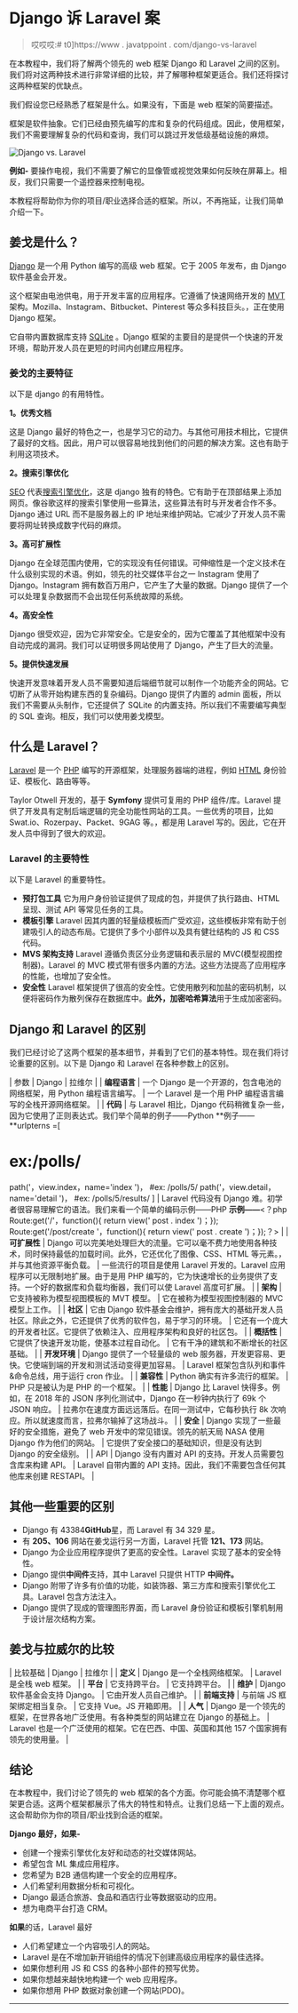 # Django 诉 Laravel 案

> 哎哎哎:# t0]https://www . javatppoint . com/django-vs-laravel

在本教程中，我们将了解两个领先的 web 框架 Django 和 Laravel 之间的区别。我们将对这两种技术进行非常详细的比较，并了解哪种框架更适合。我们还将探讨这两种框架的优缺点。

我们假设您已经熟悉了框架是什么。如果没有，下面是 web 框架的简要描述。

框架是软件抽象。它们已经由预先编写的库和复杂的代码组成。因此，使用框架，我们不需要理解复杂的代码和查询，我们可以跳过开发低级基础设施的麻烦。

![Django vs. Laravel](../Images/b0ad7dae55c41e3494b6c2765a28bd1a.png)

**例如-** 要操作电视，我们不需要了解它的显像管或视觉效果如何反映在屏幕上。相反，我们只需要一个遥控器来控制电视。

本教程将帮助你为你的项目/职业选择合适的框架。所以，不再拖延，让我们简单介绍一下。

## 姜戈是什么？

[Django](https://www.javatpoint.com/django-tutorial) 是一个用 Python 编写的高级 web 框架。它于 2005 年发布，由 Django 软件基金会开发。

这个框架由电池供电，用于开发丰富的应用程序。它遵循了快速网络开发的 [MVT](https://www.javatpoint.com/django-mvt) 架构。Mozilla、Instagram、Bitbucket、Pinterest 等众多科技巨头。，正在使用 Django 框架。

它自带内置数据库支持 [SQLite](https://www.javatpoint.com/sqlite-tutorial) 。Django 框架的主要目的是提供一个快速的开发环境，帮助开发人员在更短的时间内创建应用程序。

### 姜戈的主要特征

以下是 django 的有用特性。

**1。优秀文档**

这是 Django 最好的特色之一，也是学习它的动力。与其他可用技术相比，它提供了最好的文档。因此，用户可以很容易地找到他们的问题的解决方案。这也有助于利用这项技术。

**2。搜索引擎优化**

[SEO](https://www.javatpoint.com/seo-tutorial) 代表[搜索引擎优化](https://www.javatpoint.com/seo-optimized-domain-name)，这是 django 独有的特色。它有助于在顶部结果上添加网页。像谷歌这样的搜索引擎使用一些算法，这些算法有时与开发者合作不多。Django 通过 URL 而不是服务器上的 IP 地址来维护网站。它减少了开发人员不需要将网址转换成数字代码的麻烦。

**3。高可扩展性**

Django 在全球范围内使用，它的实现没有任何错误。可伸缩性是一个定义技术在什么级别实现的术语。例如，领先的社交媒体平台之一 Instagram 使用了 Django。Instagram 拥有数百万用户，它产生了大量的数据。Django 提供了一个可以处理复杂数据而不会出现任何系统故障的系统。

**4。高安全性**

Django 很受欢迎，因为它非常安全。它是安全的，因为它覆盖了其他框架中没有自动完成的漏洞。我们可以证明很多网站使用了 Django，产生了巨大的流量。

**5。提供快速发展**

快速开发意味着开发人员不需要知道后端细节就可以制作一个功能齐全的网站。它切断了从零开始构建东西的复杂编码。Django 提供了内置的 admin 面板，所以我们不需要从头制作，它还提供了 SQLite 的内置支持。所以我们不需要编写典型的 SQL 查询。相反，我们可以使用姜戈模型。

## 什么是 Laravel？

[Laravel](https://www.javatpoint.com/laravel) 是一个 [PHP](https://www.javatpoint.com/php-tutorial) 编写的开源框架，处理服务器端的进程，例如 [HTML](https://www.javatpoint.com/html-tutorial) 身份验证、模板化、路由等等。

Taylor Otwell 开发的，基于 **Symfony** 提供可复用的 PHP 组件/库。Laravel 提供了开发具有定制后端逻辑的完全功能性网站的工具。一些优秀的项目，比如 Swat.io、Rozerpay、Packet、9GAG 等。，都是用 Laravel 写的。因此，它在开发人员中得到了很大的欢迎。

### Laravel 的主要特性

以下是 Laravel 的重要特性。

*   **预打包工具**
    它为用户身份验证提供了现成的包，并提供了执行路由、HTML 呈现、测试 API 等常见任务的工具。
*   **模板引擎**
    Laravel 因其内置的轻量级模板而广受欢迎，这些模板非常有助于创建吸引人的动态布局。它提供了多个小部件以及具有健壮结构的 JS 和 CSS 代码。
*   **MVS 架构支持**
    Laravel 遵循负责区分业务逻辑和表示层的 MVC(模型视图控制器)。Laravel 的 MVC 模式带有很多内置的方法。这些方法提高了应用程序的性能，也增加了安全性。
*   **安全性**
    Laravel 框架提供了很高的安全性。它使用散列和加盐的密码机制，以便将密码作为散列保存在数据库中。**此外，加密哈希算法**用于生成加密密码。

## Django 和 Laravel 的区别

我们已经讨论了这两个框架的基本细节，并看到了它们的基本特性。现在我们将讨论重要的区别。以下是 Django 和 Laravel 在各种参数上的区别。

| 参数 | Django | 拉维尔 |
| **编程语言** | 一个 Django 是一个开源的，包含电池的网络框架，用 Python 编程语言编写。 | 一个 Laravel 是一个用 PHP 编程语言编写的全栈开源网络框架。 |
| **代码** | 与 Laravel 相比，Django 代码稍微复杂一些，因为它使用了正则表达式。我们举个简单的例子——Python
**例子——**urlpterns =[
# ex:/polls/
path('，view.index，name='index ')，
#ex: /polls/5/
path('，view.detail，name='detail ')，
#ex: /polls/5/results/
] | Laravel 代码没有 Django 难。初学者很容易理解它的语法。我们来看一个简单的编码示例——PHP
**示例——**<？php Route:get('/'，function(){ return view(' post . index ')；});
Route:get('/post/create '，function(){ return view(' post . create ')；});？> |
| **可扩展性** | Django 可以完美地处理巨大的流量。它可以毫不费力地使用各种技术，同时保持最低的加载时间。此外，它还优化了图像、CSS、HTML 等元素。，并与其他资源平衡负载。 | 一些流行的项目是使用 Laravel 开发的。Laravel 应用程序可以无限制地扩展。由于是用 PHP 编写的，它为快速增长的业务提供了支持。一个好的数据库和负载均衡器，我们可以使 Laravel 高度可扩展。 |
| **架构** | 它支持被称为模型视图模板的 MVT 模型。 | 它在被称为模型视图控制器的 MVC 模型上工作。 |
| **社区** | 它由 Django 软件基金会维护，拥有庞大的基础开发人员社区。除此之外，它还提供了优秀的软件包，易于学习的环境。 | 它还有一个庞大的开发者社区。它提供了依赖注入、应用程序架构和良好的社区包。 |
| **概括性** | 它提供了快速开发功能，使基本过程自动化。 | 它有干净的建筑和不断增长的社区基础。 |
| **开发环境** | Django 提供了一个轻量级的 web 服务器，开发更容易、更快。它使端到端的开发和测试活动变得更加容易。 | Laravel 框架包含队列和事件&命令总线，用于运行 cron 作业。 |
| **兼容性** | Python 确实有许多流行的框架。 | PHP 只是被认为是 PHP 的一个框架。 |
| **性能** | Django 比 Laravel 快得多。例如，在 2018 年的 JSON 序列化测试中，Django 在一秒钟内执行了 69k 个 JSON 响应。 | 拉弗尔在速度方面远远落后。在同一测试中，它每秒执行 8k 次响应。所以就速度而言，拉弗尔输掉了这场战斗。 |
| **安全** | Django 实现了一些最好的安全措施，避免了 web 开发中的常见错误。领先的航天局 NASA 使用 Django 作为他们的网站。 | 它提供了安全接口的基础知识，但是没有达到 Django 的安全级别。 |
| API | Django 没有内置对 API 的支持。开发人员需要包含库来构建 API。 | Laravel 自带内置的 API 支持。因此，我们不需要包含任何其他库来创建 RESTAPI。 |

## 其他一些重要的区别

*   Django 有 43384**GitHub**星，而 Laravel 有 34 329 星。
*   有 **205、106** 网站在姜戈运行另一方面，Laravel 托管 **121、173** 网站。
*   Django 为企业应用程序提供了更高的安全性。Laravel 实现了基本的安全特性。
*   Django 提供**中间件**支持，其中 Laravel 只提供 HTTP **中间件。**
*   Django 附带了许多有价值的功能，如装饰器、第三方库和搜索引擎优化工具。Laravel 包含方法注入。
*   Django 提供了现成的管理图形界面，而 Laravel 身份验证和模板引擎机制用于设计层次结构方案。

## 姜戈与拉威尔的比较

| 比较基础 | Django | 拉维尔 |
| **定义** | Django 是一个全栈网络框架。 | Laravel 是全栈 web 框架。 |
| **平台** | 它支持跨平台。 | 它支持跨平台。 |
| **维护** | Django 软件基金会支持 Django。 | 它由开发人员自己维护。 |
| **前端支持** | 与前端 JS 框架绑定相当复杂。 | 它支持 Vue。JS 开箱即用。 |
| **人气** | Django 是一个领先的框架，在世界各地广泛使用。有各种类型的网站建立在 Django 的基础上。 | Laravel 也是一个广泛使用的框架。它在巴西、中国、英国和其他 157 个国家拥有领先的使用量。 |

## 结论

在本教程中，我们讨论了领先的 web 框架的各个方面。你可能会搞不清楚哪个框架更合适。这两个框架都展示了伟大的特性和特点。让我们总结一下上面的观点。这会帮助你为你的项目/职业找到合适的框架。

**Django 最好，如果-**

*   创建一个搜索引擎优化友好和动态的社交媒体网站。
*   希望包含 ML 集成应用程序。
*   您希望为 B2B 通信构建一个安全的应用程序。
*   人们希望利用数据分析和可视化。
*   Django 最适合旅游、食品和酒店行业等数据驱动的应用。
*   想为电商平台打造 CRM。

**如果**的话，Laravel 最好

*   人们希望建立一个内容吸引人的网站。
*   Laravel 是在不增加新开销组件的情况下创建高级应用程序的最佳选择。
*   如果你想利用 JS 和 CSS 的各种小部件的预写优势。
*   如果你想越来越快地构建一个 web 应用程序。
*   如果你想用 PHP 数据对象创建一个网站(PDO)。

* * *